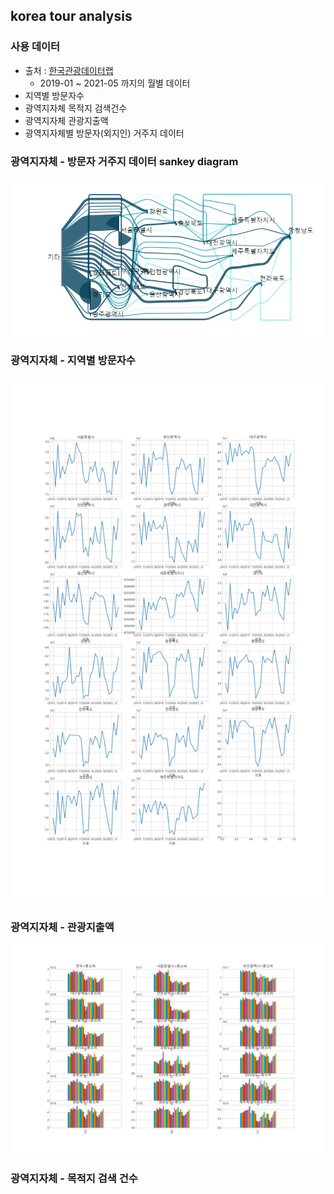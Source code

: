 ## korea tour analysis

### 사용 데이터
- 출처 : [한국관광데이터랩](https://datalab.visitkorea.or.kr/datalab/portal/main/getMainForm.do)
    - 2019-01 ~ 2021-05 까지의 월별 데이터
- 지역별 방문자수 
- 광역지자체 목적지 검색건수
- 광역지자체 관광지출액
- 광역지자체별 방문자(외지인) 거주지 데이터


### 광역지자체 - 방문자 거주지 데이터 sankey diagram
![2021년 2월 sankey](./2021-02.png)

### 광역지자체 - 지역별 방문자수
![전체 현지인 방문자수](./results/all_visit.png)

### 광역지자체 - 관광지출액
![전체 관광지출액](./results/all_consume.png)

### 광역지자체 - 목적지 검색 건수
